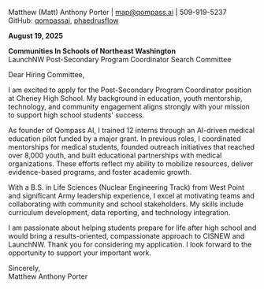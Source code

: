 Matthew (Matt) Anthony Porter | map@qompass.ai | 509-919-5237  
GitHub: [qompassai](https://github.com/qompassai), [phaedrusflow](https://github.com/phaedrusflow)  

**August 19, 2025**

**Communities In Schools of Northeast Washington**  
LaunchNW Post-Secondary Program Coordinator Search Committee  

Dear Hiring Committee,

I am excited to apply for the Post-Secondary Program Coordinator position at Cheney High School. My background in education, youth mentorship, technology, and community engagement aligns strongly with your mission to support high school students' success.

As founder of Qompass AI, I trained 12 interns through an AI-driven medical education pilot funded by a major grant. In previous roles, I coordinated mentorships for medical students, founded outreach initiatives that reached over 8,000 youth, and built educational partnerships with medical organizations. These efforts reflect my ability to mobilize resources, deliver evidence-based programs, and foster academic growth.

With a B.S. in Life Sciences (Nuclear Engineering Track) from West Point and significant Army leadership experience, I excel at motivating teams and collaborating with community and school stakeholders. My skills include curriculum development, data reporting, and technology integration.

I am passionate about helping students prepare for life after high school and would bring a results-oriented, compassionate approach to CISNEW and LaunchNW. Thank you for considering my application. I look forward to the opportunity to support your important work.

Sincerely,  
Matthew Anthony Porter


